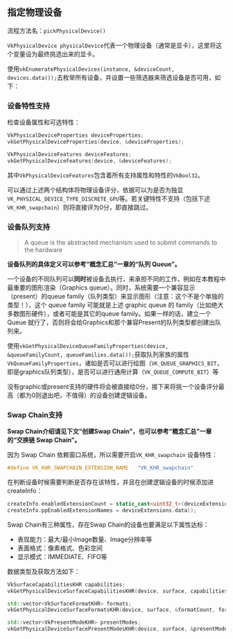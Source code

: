 

## 指定物理设备

流程方法名：`pickPhysicalDevice()`

`VkPhysicalDevice physicalDevice`代表一个物理设备（通常是显卡），这里将这个变量设为最终挑选出来的显卡。

使用`vkEnumeratePhysicalDevices(instance, &deviceCount, devices.data());`去枚举所有设备，并设置一些筛选器来筛选设备是否可用，如下：

### 设备特性支持

检查设备属性和可选特性：

```c++
VkPhysicalDeviceProperties deviceProperties;
vkGetPhysicalDeviceProperties(device, &deviceProperties);

VkPhysicalDeviceFeatures deviceFeatures;
vkGetPhysicalDeviceFeatures(device, &deviceFeatures);
```

其中`VkPhysicalDeviceFeatures`包含着所有支持属性和特性的`VkBool32`。

可以通过上述两个结构体将物理设备评分，依据可以为是否为独显`VK_PHYSICAL_DEVICE_TYPE_DISCRETE_GPU`等。若关键特性不支持（包括下述`VK_KHR_swapchain`）则将直接评为0分，即直接跳过。

### 设备队列支持

> A queue is the abstracted mechanism used to submit commands to the hardware

**设备队列的具体定义可以参考“概念汇总”一章的“队列 Queue”。**

一个设备的不同队列可以**同时**被设备去执行，来承担不同的工作，例如在本教程中最重要的图形渲染（Graphics queue）。同时，系统需要一个兼容显示（present）的queue family（队列类型）来显示图形（注意：这个不是个单独的类型！），这个 queue family 可能就是上述 graphic queue 的 family（比如绝大多数图形硬件），或者可能是其它的queue family。如果一样的话，建立一个 Queue 就行了，否则将会给Graphics和那个兼容Present的队列类型都创建出队列来。

使用`vkGetPhysicalDeviceQueueFamilyProperties(device, &queueFamilyCount, queueFamilies.data());`获取队列家族的属性`VkQueueFamilyProperties`，诸如是否可以进行绘图（`VK_QUEUE_GRAPHICS_BIT`，即是graphics队列类型），是否可以进行通用计算（`VK_QUEUE_COMPUTE_BIT`）等

没有graphic或present支持的硬件将会被直接给0分，接下来将挑一个设备评分最高（都为0则退出吧，不值得）的设备创建逻辑设备。

### Swap Chain支持

**Swap Chain介绍请见下文“创建Swap Chain”，也可以参考“概念汇总”一章的“交换链 Swap Chain”。**

因为 Swap Chain 依赖窗口系统，所以需要开启`VK_KHR_swapchain` 设备特性：

```c++
#define VK_KHR_SWAPCHAIN_EXTENSION_NAME   "VK_KHR_swapchain"
```

在判断设备时候需要判断是否存在该特性，并且在创建逻辑设备的时候添加进createInfo：

```c++
createInfo.enabledExtensionCount = static_cast<uint32_t>(deviceExtensions.size());
createInfo.ppEnabledExtensionNames = deviceExtensions.data();
```

Swap Chain有三种属性，存在Swap Chain的设备也要满足以下属性达标：

- 表现能力：最大/最小Image数量、Image分辨率等
- 表面格式：像素格式、色彩空间
- 显示模式：IMMEDIATE、FIFO等

数据类型及获取方法如下：

```c++
VkSurfaceCapabilitiesKHR capabilities;
vkGetPhysicalDeviceSurfaceCapabilitiesKHR(device, surface, capabilities);

std::vector<VkSurfaceFormatKHR> formats;
vkGetPhysicalDeviceSurfaceFormatsKHR(device, surface, &formatCount, formats.data());

std::vector<VkPresentModeKHR> presentModes;
vkGetPhysicalDeviceSurfacePresentModesKHR(device, surface, &presentModeCount, presentModes.data())
```

